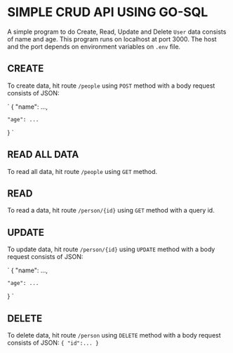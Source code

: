 # SIMPLE CRUD API USING GO-SQL
A simple program to do Create, Read, Update and Delete `User` data consists of name and age. This program runs on localhost at port 3000. The host and the port depends on environment variables on `.env` file.
## CREATE
To create data, hit route `/people` using `POST` method with a body request consists of JSON:

`
{
    "name": ...,

    "age": ...
}
`
## READ ALL DATA
To read all data, hit route `/people` using `GET` method.
## READ
To read a data, hit route `/person/{id}` using `GET` method with a query id.
## UPDATE
To update data, hit route `/person/{id}` using `UPDATE` method with a body request consists of JSON:

`
{
    "name": ...,

    "age": ...
}
`
## DELETE
To delete data, hit route `/person` using `DELETE` method with a body request consists of JSON:
`
{
    "id":...
}
`
